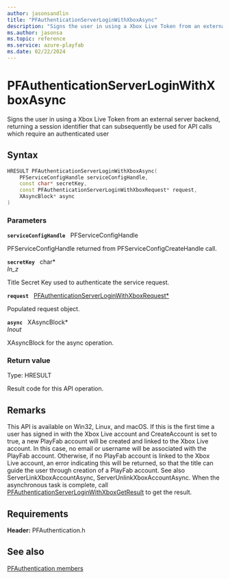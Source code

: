 ```yaml
---
author: jasonsandlin
title: "PFAuthenticationServerLoginWithXboxAsync"
description: "Signs the user in using a Xbox Live Token from an external server backend, returning a session identifier that can subsequently be used for API calls which require an authenticated user"
ms.author: jasonsa
ms.topic: reference
ms.service: azure-playfab
ms.date: 02/22/2024
---
```


# PFAuthenticationServerLoginWithXboxAsync  

Signs the user in using a Xbox Live Token from an external server backend, returning a session identifier that can subsequently be used for API calls which require an authenticated user  

## Syntax  
  
```cpp
HRESULT PFAuthenticationServerLoginWithXboxAsync(  
    PFServiceConfigHandle serviceConfigHandle,  
    const char* secretKey,  
    const PFAuthenticationServerLoginWithXboxRequest* request,  
    XAsyncBlock* async  
)  
```  
  
### Parameters  
  
**`serviceConfigHandle`** &nbsp; PFServiceConfigHandle  
  
PFServiceConfigHandle returned from PFServiceConfigCreateHandle call.  
  
**`secretKey`** &nbsp; char*  
*_In_z_*  
  
Title Secret Key used to authenticate the service request.  
  
**`request`** &nbsp; [PFAuthenticationServerLoginWithXboxRequest*](../../pfauthenticationtypes/structs/pfauthenticationserverloginwithxboxrequest.md)  
  
Populated request object.  
  
**`async`** &nbsp; XAsyncBlock*  
*_Inout_*  
  
XAsyncBlock for the async operation.  
  
  
### Return value
Type: HRESULT
  
Result code for this API operation.
  
## Remarks  
  
This API is available on Win32, Linux, and macOS. If this is the first time a user has signed in with the Xbox Live account and CreateAccount is set to true, a new PlayFab account will be created and linked to the Xbox Live account. In this case, no email or username will be associated with the PlayFab account. Otherwise, if no PlayFab account is linked to the Xbox Live account, an error indicating this will be returned, so that the title can guide the user through creation of a PlayFab account. See also ServerLinkXboxAccountAsync, ServerUnlinkXboxAccountAsync. When the asynchronous task is complete, call [PFAuthenticationServerLoginWithXboxGetResult](pfauthenticationserverloginwithxboxgetresult.md) to get the result.
  
## Requirements  
  
**Header:** PFAuthentication.h
  
## See also  
[PFAuthentication members](../pfauthentication_members.md)  

  
  

